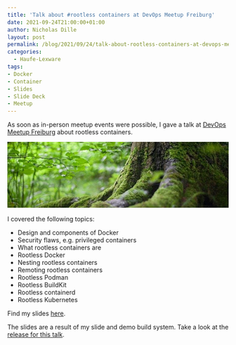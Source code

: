 ```yaml
---
title: 'Talk about #rootless containers at DevOps Meetup Freiburg'
date: 2021-09-24T21:00:00+01:00
author: Nicholas Dille
layout: post
permalink: /blog/2021/09/24/talk-about-rootless-containers-at-devops-meetup-freiburg/
categories:
  - Haufe-Lexware
tags:
- Docker
- Container
- Slides
- Slide Deck
- Meetup
---
```

As soon as in-person meetup events were possible, I gave a talk at [DevOps Meetup Freiburg](https://www.meetup.com/de-DE/DevOps-Freiburg/events/280512257) about rootless containers.

<img src="/media/2021/09/forest-2599720_640.jpg" style="object-fit: cover; object-position: center 50%; width: 100%; height: 150px;" />

<!--more-->

I covered the following topics:

- Design and components of Docker
- Security flaws, e.g. privileged containers
- What rootless containers are
- Rootless Docker
- Nesting rootless containers
- Remoting rootless containers
- Rootless Podman
- Rootless BuildKit
- Rootless containerd
- Rootless Kubernetes

Find my slides [here](/slides/2021-09-23/DevOps-Meetup-Rootless-Containers.html).

The slides are a result of my slide and demo build system. Take a look at the [release for this talk](https://github.com/nicholasdille/container-slides/releases/tag/20210923.1).
